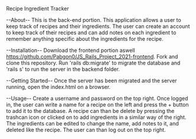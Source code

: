 Recipe Ingredient Tracker


--About--
This is the back-end portion.
This application allows a user to keep track of recipes and their ingredients. The user can create an account to keep track of their recipes
and can add notes on each ingredient to remember anything specific about the ingredients for the recipe.

--Installation--
Download the frontend portion aswell https://github.com/Pabgon0/JS_Rails_Project_2021-frontend.
Fork and clone this repository.
Run 'rails db:migrate' to migrate the database and 'rails s' to run the server in the backend folder.

--Getting Started--
Once the server has been migrated and the server running, open the index.html on a browser.

--Usage--
Create a username and password on the top right.
Once logged in, the user can write a name for a recipe on the left and press the + button to add it to the database.
A recipe can than be delete by pressing the trashcan icon or clicked on to add ingredients in a similar way of the right.
The ingredients can be edited to change the name, add notes to it, and deleted like the recipe.
The user can than log out on the top right.